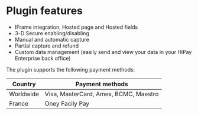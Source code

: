 # Plugin features

* IFrame integration, Hosted page and Hosted fields
* 3-D Secure enabling/disabling
* Manual and automatic capture
* Partial capture and refund
* Custom data management (easily send and view your data in your HiPay Enterprise back office)

The plugin supports the following payment methods:

| Country           | Payment methods | 
|-------------------|-----------------|
| Worldwide         | Visa, MasterCard, Amex, BCMC, Maestro |
| France            | Oney Facily Pay |

